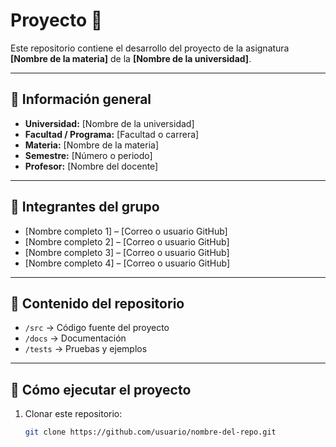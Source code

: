 # Proyecto 📘

Este repositorio contiene el desarrollo del proyecto de la asignatura **[Nombre de la materia]** de la **[Nombre de la universidad]**.  

---

## 📍 Información general
- **Universidad:** [Nombre de la universidad]  
- **Facultad / Programa:** [Facultad o carrera]  
- **Materia:** [Nombre de la materia]  
- **Semestre:** [Número o periodo]  
- **Profesor:** [Nombre del docente]  

---

## 👥 Integrantes del grupo
- [Nombre completo 1] – [Correo o usuario GitHub]  
- [Nombre completo 2] – [Correo o usuario GitHub]  
- [Nombre completo 3] – [Correo o usuario GitHub]  
- [Nombre completo 4] – [Correo o usuario GitHub]  

---

## 📂 Contenido del repositorio
- `/src` → Código fuente del proyecto  
- `/docs` → Documentación  
- `/tests` → Pruebas y ejemplos  

---

## 🚀 Cómo ejecutar el proyecto
1. Clonar este repositorio:  
   ```bash
   git clone https://github.com/usuario/nombre-del-repo.git
